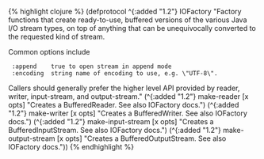 {% highlight clojure %}
(defprotocol ^{:added "1.2"} IOFactory
  "Factory functions that create ready-to-use, buffered versions of
   the various Java I/O stream types, on top of anything that can
   be unequivocally converted to the requested kind of stream.

   Common options include
   
     :append    true to open stream in append mode
     :encoding  string name of encoding to use, e.g. \"UTF-8\".

   Callers should generally prefer the higher level API provided by
   reader, writer, input-stream, and output-stream."
  (^{:added "1.2"} make-reader [x opts] "Creates a BufferedReader. See also IOFactory docs.")
  (^{:added "1.2"} make-writer [x opts] "Creates a BufferedWriter. See also IOFactory docs.")
  (^{:added "1.2"} make-input-stream [x opts] "Creates a BufferedInputStream. See also IOFactory docs.")
  (^{:added "1.2"} make-output-stream [x opts] "Creates a BufferedOutputStream. See also IOFactory docs."))
{% endhighlight %}
